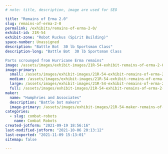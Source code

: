 ```yaml
---
# note: title, description, image are used for SEO

title: "Remains of Erma 2.0"
slug: remains-of-erma-2-0
permalink: /exhibits/remains-of-erma-2-0/
exhibit-id: 21R-54
exhibit-zone: "Robot Ruckus (Spirit Building)"
space-number: Unassigned
description: "Battle Bot  30 lb Sportsman Class"
description-long: "Battle Bot  30 lb Sportsman Class

Parts scrounged from Hurricane Erma remains"
image: /assets/images/exhibit-images/21R-54-exhibit-remains-of-erma-2-0-remains-of-erma-2-0-large.jpg
image-primary: 
  small: /assets/images/exhibit-images/21R-54-exhibit-remains-of-erma-2-0-remains-of-erma-2-0-small.jpg
  medium: /assets/images/exhibit-images/21R-54-exhibit-remains-of-erma-2-0-remains-of-erma-2-0-medium.jpg
  large: /assets/images/exhibit-images/21R-54-exhibit-remains-of-erma-2-0-remains-of-erma-2-0-large.jpg
  full: /assets/images/exhibit-images/21R-54-exhibit-remains-of-erma-2-0-remains-of-erma-2-0-full.jpg
maker: 
  name: "Humphries and Associates"
  description: "Battle bot makers"
  image-primary: /assets/images/exhibit-images/21R-54-maker-remains-of-erma-2-0-img-5314-medium.JPG
categories: 
  - slug: combat-robots
    name: Combat Robots
created-jotform: "2021-09-19 18:56:16"
last-modified-jotform: "2021-10-06 20:13:12"
last-exported: "2021-11-09 15:13:01"
sitemap: false

---
```

